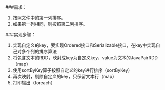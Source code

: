 ###需求：
1. 按照文件中的第一列排序。
2. 如果第一列相同，则按照第二列排序。

###实现步骤：
1. 实现自定义的key，要实现Ordered接口和Serializable接口，在key中实现自己对多个列的排序算法
2. 将包含文本的RDD，映射成key为自定义key，value为文本的JavaPairRDD（map）
3. 使用sortByKey算子按照自定义的key进行排序（sortByKey）
4. 再次映射，剔除自定义的key，只保留文本行（map）
5. 打印输出（foreach）
